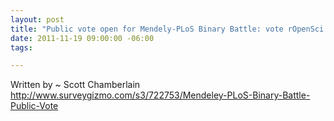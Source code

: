 ```yaml
--- 
layout: post
title: "Public vote open for Mendely-PLoS Binary Battle: vote rOpenSci!"
date: 2011-11-19 09:00:00 -06:00
tags: 

---
```


Written by ~ Scott Chamberlain
<a href="http://www.surveygizmo.com/s3/722753/Mendeley-PLoS-Binary-Battle-Public-Vote">http://www.surveygizmo.com/s3/722753/Mendeley-PLoS-Binary-Battle-Public-Vote</a>
